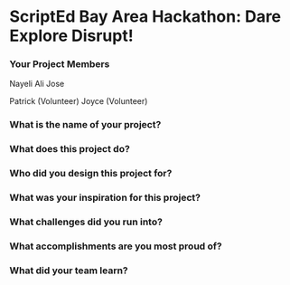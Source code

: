 # ScriptEd Bay Area Hackathon: Dare Explore Disrupt!

### Your Project Members
Nayeli
Ali
Jose

Patrick (Volunteer)
Joyce (Volunteer)

### What is the name of your project?


### What does this project do?

### Who did you design this project for?

### What was your inspiration for this project?

### What challenges did you run into?

### What accomplishments are you most proud of?

### What did your team learn?









